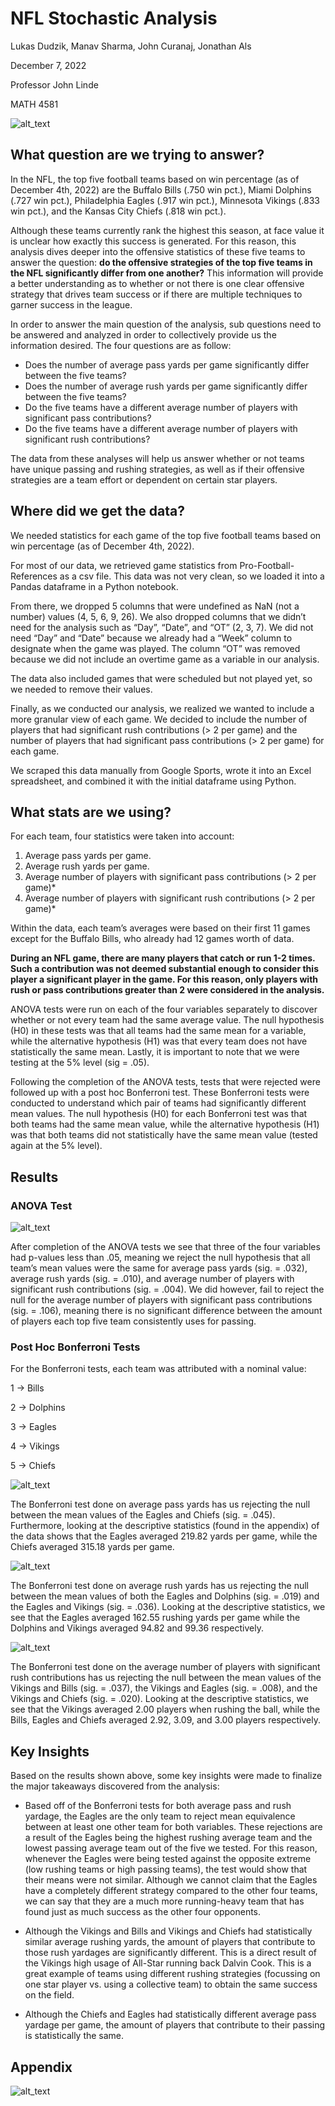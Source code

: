 # NFL Stochastic Analysis

Lukas Dudzik, Manav Sharma, John Curanaj, Jonathan Als

December 7, 2022

Professor John Linde

MATH 4581

![alt_text](images/image6.png "image_tooltip")

## What question are we trying to answer?

In the NFL, the top five football teams based on win percentage (as of December 4th, 2022) are the Buffalo Bills (.750 win pct.), Miami Dolphins (.727 win pct.), Philadelphia Eagles (.917 win pct.), Minnesota Vikings (.833 win pct.), and the Kansas City Chiefs (.818 win pct.). 

Although these teams currently rank the highest this season, at face value it is unclear how exactly this success is generated. For this reason, this analysis dives deeper into the offensive statistics of these five teams to answer the question: **do the offensive strategies of the top five teams in the NFL significantly differ from one another?** This information will provide a better understanding as to whether or not there is one clear offensive strategy that drives team success or if there are multiple techniques to garner success in the league. 

In order to answer the main question of the analysis, sub questions need to be answered and analyzed in order to collectively provide us the information desired. The four questions are as follow: 

* Does the number of average pass yards per game significantly differ between the five teams?
* Does the number of average rush yards per game significantly differ between the five teams?
* Do the five teams have a different average number of players with significant pass contributions?
* Do the five teams have a different average number of players with significant rush contributions?

The data from these analyses will help us answer whether or not teams have unique passing and rushing strategies, as well as if their offensive strategies are a team effort or dependent on certain star players. 

## Where did we get the data?

We needed statistics for each game of the top five football teams based on win percentage (as of December 4th, 2022).

For most of our data, we retrieved game statistics from Pro-Football-References as a csv file. This data was not very clean, so we loaded it into a Pandas dataframe in a Python notebook. 

From there, we dropped 5 columns that were undefined as NaN (not a number) values (4, 5, 6, 9, 26). We also dropped columns that we didn’t need for the analysis such as “Day”, “Date”, and “OT” (2, 3, 7). We did not need “Day” and “Date” because we already had a “Week” column to designate when the game was played. The column “OT” was removed because we did not include an overtime game as a variable in our analysis.

The data also included games that were scheduled but not played yet, so we needed to remove their values. 

Finally, as we conducted our analysis, we realized we wanted to include a more granular view of each game. We decided to include the number of players that had significant rush contributions (> 2 per game) and the number of players that had significant pass contributions (> 2 per game) for each game. 

We scraped this data manually from Google Sports, wrote it into an Excel spreadsheet, and combined it with the initial dataframe using Python.

## What stats are we using? 

For each team, four statistics were taken into account:

1. Average pass yards per game.
2. Average rush yards per game.
3. Average number of players with significant pass contributions (> 2 per game)*
4. Average number of players with significant rush contributions (> 2 per game)*

Within the data, each team’s averages were based on their first 11 games except for the Buffalo Bills, who already had 12 games worth of data.

**During an NFL game, there are many players that catch or run 1-2 times. Such a contribution was not deemed substantial enough to consider this player a significant player in the game. For this reason, only players with rush or pass contributions greater than 2 were considered in the analysis.**

ANOVA tests were run on each of the four variables separately to discover whether or not every team had the same average value. The null hypothesis (H0) in these tests was that all teams had the same mean for a variable, while the alternative hypothesis (H1) was that every team does not have statistically the same mean. Lastly, it is important to note that we were testing at the 5% level (sig = .05).

Following the completion of the ANOVA tests, tests that were rejected were followed up with a post hoc Bonferroni test. These Bonferroni tests were conducted to understand which pair of teams had significantly different mean values. The null hypothesis (H0) for each Bonferroni test was that both teams had the same mean value, while the alternative hypothesis (H1) was that both teams did not statistically have the same mean value (tested again at the 5% level).

## Results

### ANOVA Test

![alt_text](images/image1.png "image_tooltip")


After completion of the ANOVA tests we see that three of the four variables had p-values less than .05, meaning we reject the null hypothesis that all team’s mean values were the same for average pass yards (sig. = .032), average rush yards (sig. = .010), and average number of players with significant rush contributions (sig. = .004). We did however, fail to reject the null for the average number of players with significant pass contributions (sig. = .106), meaning there is no significant difference between the amount of players each top five team consistently uses for passing.  

### Post Hoc Bonferroni Tests

For the Bonferroni tests, each team was attributed with a nominal value:

1 → Bills

2 → Dolphins

3 → Eagles

4 → Vikings

5 → Chiefs

![alt_text](images/image2.png "image_tooltip")

The Bonferroni test done on average pass yards has us rejecting the null between the mean values of the Eagles and Chiefs (sig. = .045). Furthermore, looking at the descriptive statistics (found in the appendix) of the data shows that the Eagles averaged 219.82 yards per game, while the Chiefs averaged 315.18 yards per game. 

![alt_text](images/image3.png "image_tooltip")

The Bonferroni test done on average rush yards has us rejecting the null between the mean values of both the Eagles and Dolphins (sig. = .019) and the Eagles and Vikings (sig. = .036). Looking at the descriptive statistics, we see that the Eagles averaged 162.55 rushing yards per game while the Dolphins and Vikings averaged 94.82 and 99.36 respectively. 

![alt_text](images/image5.png "image_tooltip")

The Bonferroni test done on the average number of players with significant rush contributions has us rejecting the null between the mean values of the Vikings and Bills (sig. = .037), the Vikings and Eagles (sig. = .008), and the Vikings and Chiefs (sig. = .020). Looking at the descriptive statistics, we see that the Vikings averaged 2.00 players when rushing the ball, while the Bills, Eagles and Chiefs averaged 2.92, 3.09, and 3.00 players respectively. 

## Key Insights

Based on the results shown above, some key insights were made to finalize the major takeaways discovered from the analysis: 

* Based off of the Bonferroni tests for both average pass and rush yardage, the Eagles are the only team to reject mean equivalence between at least one other team for both variables. These rejections are a result of the Eagles being the highest rushing average team and the lowest passing average team out of the five we tested. For this reason, whenever the Eagles were being tested against the opposite extreme (low rushing teams or high passing teams), the test would show that their means were not similar. Although we cannot claim that the Eagles have a completely different strategy compared to the other four teams, we can say that they are a much more running-heavy team that has found just as much success as the other four opponents.

* Although the Vikings and Bills and Vikings and Chiefs had statistically similar average rushing yards, the amount of players that contribute to those rush yardages are significantly different. This is a direct result of the Vikings high usage of All-Star running back Dalvin Cook. This is a great example of teams using different rushing strategies (focussing on one star player vs. using a collective team) to obtain the same success on the field. 

* Although the Chiefs and Eagles had statistically different average pass yardage per game, the amount of players that contribute to their passing is statistically the same. 

## Appendix

![alt_text](images/image7.png "image_tooltip")

